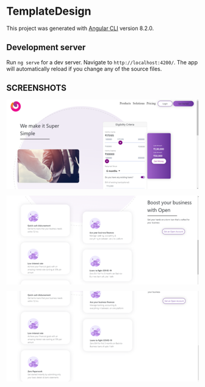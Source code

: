 # TemplateDesign

This project was generated with [Angular CLI](https://github.com/angular/angular-cli) version 8.2.0.

## Development server

Run `ng serve` for a dev server. Navigate to `http://localhost:4200/`. The app will automatically reload if you change any of the source files.


## SCREENSHOTS


![alt text](https://github.com/rawatsonali96/designs/blob/master/src/assets/images/image1.png)



![alt text](https://github.com/rawatsonali96/designs/blob/master/src/assets/images/image2.png)



![alt text](https://github.com/rawatsonali96/designs/blob/master/src/assets/images/image3.png)
